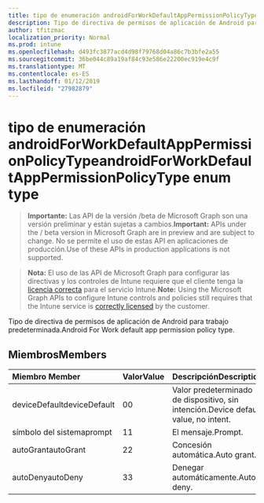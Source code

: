 ```yaml
---
title: tipo de enumeración androidForWorkDefaultAppPermissionPolicyType
description: Tipo de directiva de permisos de aplicación de Android para trabajo predeterminada.
author: tfitzmac
localization_priority: Normal
ms.prod: intune
ms.openlocfilehash: d493fc3877acd4d98f79768d04a86c7b3bfe2a55
ms.sourcegitcommit: 36be044c89a19af84c93e586e22200ec919e4c9f
ms.translationtype: MT
ms.contentlocale: es-ES
ms.lasthandoff: 01/12/2019
ms.locfileid: "27982879"
---
```

# <a name="androidforworkdefaultapppermissionpolicytype-enum-type"></a><span data-ttu-id="32f56-103">tipo de enumeración androidForWorkDefaultAppPermissionPolicyType</span><span class="sxs-lookup"><span data-stu-id="32f56-103">androidForWorkDefaultAppPermissionPolicyType enum type</span></span>

> <span data-ttu-id="32f56-104">**Importante:** Las API de la versión /beta de Microsoft Graph son una versión preliminar y están sujetas a cambios.</span><span class="sxs-lookup"><span data-stu-id="32f56-104">**Important:** APIs under the / beta version in Microsoft Graph are in preview and are subject to change.</span></span> <span data-ttu-id="32f56-105">No se permite el uso de estas API en aplicaciones de producción.</span><span class="sxs-lookup"><span data-stu-id="32f56-105">Use of these APIs in production applications is not supported.</span></span>

> <span data-ttu-id="32f56-106">**Nota:** El uso de las API de Microsoft Graph para configurar las directivas y los controles de Intune requiere que el cliente tenga la [licencia correcta](https://go.microsoft.com/fwlink/?linkid=839381) para el servicio Intune.</span><span class="sxs-lookup"><span data-stu-id="32f56-106">**Note:** Using the Microsoft Graph APIs to configure Intune controls and policies still requires that the Intune service is [correctly licensed](https://go.microsoft.com/fwlink/?linkid=839381) by the customer.</span></span>

<span data-ttu-id="32f56-107">Tipo de directiva de permisos de aplicación de Android para trabajo predeterminada.</span><span class="sxs-lookup"><span data-stu-id="32f56-107">Android For Work default app permission policy type.</span></span>
## <a name="members"></a><span data-ttu-id="32f56-108">Miembros</span><span class="sxs-lookup"><span data-stu-id="32f56-108">Members</span></span>
|<span data-ttu-id="32f56-109">Miembro	</span><span class="sxs-lookup"><span data-stu-id="32f56-109">Member</span></span>|<span data-ttu-id="32f56-110">Valor</span><span class="sxs-lookup"><span data-stu-id="32f56-110">Value</span></span>|<span data-ttu-id="32f56-111">Descripción</span><span class="sxs-lookup"><span data-stu-id="32f56-111">Description</span></span>|
|:---|:---|:---|
|<span data-ttu-id="32f56-112">deviceDefault</span><span class="sxs-lookup"><span data-stu-id="32f56-112">deviceDefault</span></span>|<span data-ttu-id="32f56-113">0</span><span class="sxs-lookup"><span data-stu-id="32f56-113">0</span></span>|<span data-ttu-id="32f56-114">Valor predeterminado de dispositivo, sin intención.</span><span class="sxs-lookup"><span data-stu-id="32f56-114">Device default value, no intent.</span></span>|
|<span data-ttu-id="32f56-115">símbolo del sistema</span><span class="sxs-lookup"><span data-stu-id="32f56-115">prompt</span></span>|<span data-ttu-id="32f56-116">1</span><span class="sxs-lookup"><span data-stu-id="32f56-116">1</span></span>|<span data-ttu-id="32f56-117">El mensaje.</span><span class="sxs-lookup"><span data-stu-id="32f56-117">Prompt.</span></span>|
|<span data-ttu-id="32f56-118">autoGrant</span><span class="sxs-lookup"><span data-stu-id="32f56-118">autoGrant</span></span>|<span data-ttu-id="32f56-119">2</span><span class="sxs-lookup"><span data-stu-id="32f56-119">2</span></span>|<span data-ttu-id="32f56-120">Concesión automática.</span><span class="sxs-lookup"><span data-stu-id="32f56-120">Auto grant.</span></span>|
|<span data-ttu-id="32f56-121">autoDeny</span><span class="sxs-lookup"><span data-stu-id="32f56-121">autoDeny</span></span>|<span data-ttu-id="32f56-122">3</span><span class="sxs-lookup"><span data-stu-id="32f56-122">3</span></span>|<span data-ttu-id="32f56-123">Denegar automáticamente.</span><span class="sxs-lookup"><span data-stu-id="32f56-123">Auto deny.</span></span>|





